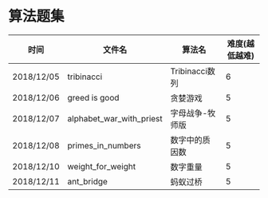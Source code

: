 # 算法题集

| 时间 | 文件名 | 算法名 | 难度(越低越难) | 
| ---| ---|  ---| ---|
| 2018/12/05 | tribinacci | Tribinacci数列 | 6 | 
| 2018/12/06 | greed is good | 贪婪游戏 | 5 |
| 2018/12/07 | alphabet_war_with_priest | 字母战争-牧师版 | 5 |
| 2018/12/08 | primes_in_numbers | 数字中的质因数 | 5 |
| 2018/12/10 | weight_for_weight | 数字重量 | 5 |
| 2018/12/11 | ant_bridge | 蚂蚁过桥 | 5 |
